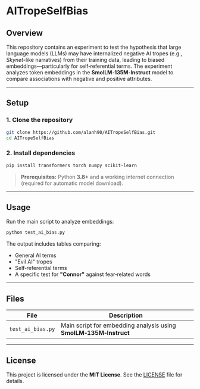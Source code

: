 # AITropeSelfBias

## Overview

This repository contains an experiment to test the hypothesis that large language models (LLMs) may have internalized negative AI tropes (e.g., *Skynet*-like narratives) from their training data, leading to biased embeddings—particularly for self‑referential terms. The experiment analyzes token embeddings in the **SmolLM‑135M‑Instruct** model to compare associations with negative and positive attributes.

---

## Setup

### 1. Clone the repository

```bash
git clone https://github.com/alanh90/AITropeSelfBias.git
cd AITropeSelfBias
```

### 2. Install dependencies

```bash
pip install transformers torch numpy scikit-learn
```

> **Prerequisites:** Python **3.8+** and a working internet connection (required for automatic model download).

---

## Usage

Run the main script to analyze embeddings:

```bash
python test_ai_bias.py
```

The output includes tables comparing:

* General AI terms
* "Evil AI" tropes
* Self‑referential terms
* A specific test for **"Connor"** against fear‑related words

---

## Files

| File              | Description                                                       |
| ----------------- | ----------------------------------------------------------------- |
| `test_ai_bias.py` | Main script for embedding analysis using **SmolLM‑135M‑Instruct** |
---

## License

This project is licensed under the **MIT License**. See the [LICENSE](LICENSE) file for details.

